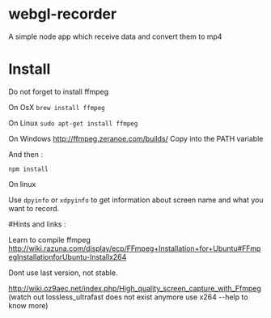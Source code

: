 webgl-recorder
==============

A simple node app which receive data and convert them to mp4

Install
==============

Do not forget to install ffmpeg

On OsX
`brew install ffmpeg`

On Linux
`sudo apt-get install ffmpeg`

On Windows
http://ffmpeg.zeranoe.com/builds/
Copy into the PATH variable

And then :

`npm install`

On linux

Use `dpyinfo` or `xdpyinfo` to get information about screen name and what you want to record.

#Hints and links : 

Learn to compile ffmpeg 
http://wiki.razuna.com/display/ecp/FFmpeg+Installation+for+Ubuntu#FFmpegInstallationforUbuntu-Installx264

Dont use last version, not stable.

http://wiki.oz9aec.net/index.php/High_quality_screen_capture_with_Ffmpeg (watch out lossless_ultrafast does not exist anymore use x264 --help to know more)


